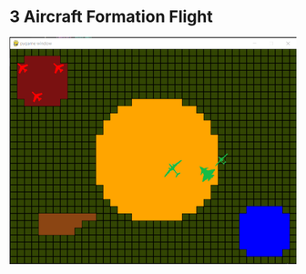 # 3 Aircraft Formation Flight
![Image of the Environment](https://github.com/kucar17/formation_flight/blob/main/sample.png?raw=true)
